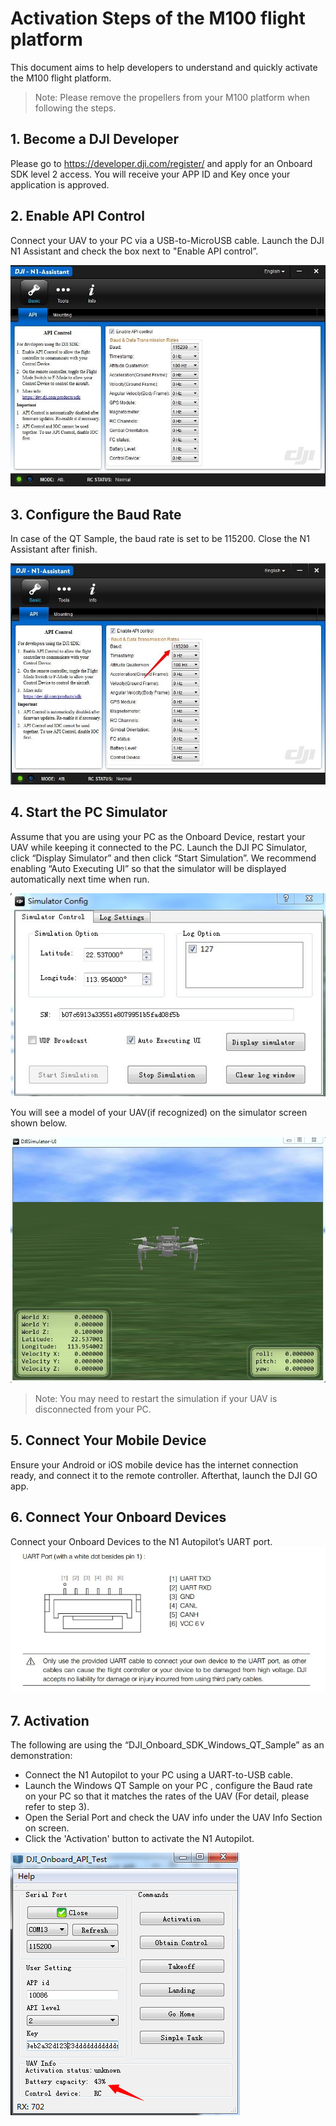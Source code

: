 # Activation Steps of the M100 flight platform
This document aims to help developers to understand and quickly activate the M100 flight platform.

>Note: Please remove the propellers from your M100 platform when following the steps.

## 1.	Become a DJI Developer
Please go to https://developer.dji.com/register/ and apply for an Onboard SDK level 2 access. You will receive your APP ID and Key once your application is approved.

## 2.	Enable API Control
Connect your UAV to your PC via a USB-to-MicroUSB cable. Launch the DJI N1 Assistant and check the box next to "Enable API control”.

![Enable API Control](Images/N1UI.jpg)

## 3.	Configure the Baud Rate
In case of the QT Sample, the baud rate is set to be 115200. Close the N1 Assistant after finish.

![Configure the Baud](Images/baudrate.jpg)

## 4.	Start the PC Simulator
Assume that you are using your PC as the Onboard Device, restart your UAV while keeping it connected to the PC. Launch the DJI PC Simulator, click “Display Simulator” and then click “Start Simulation”. We recommend enabling “Auto Executing UI” so that the simulator will be displayed automatically next time when run.

![Configure the Baud](Images/simulatorUI1.jpg)

You will see a model of your UAV(if recognized) on the simulator screen shown below.   

![Configure the Baud](Images/simulatorUI2.jpg)

>Note: You may need to restart the simulation if your UAV is disconnected from your PC.

## 5.	Connect Your Mobile Device
Ensure your Android or iOS mobile device has the internet connection ready, and connect it to the remote controller. Afterthat, launch the DJI GO app.

## 6.	Connect Your Onboard Devices
Connect your Onboard Devices to the N1 Autopilot’s UART port.
![Connecter](Images/Connecter.jpg)

## 7.	Activation
The following are using the “DJI_Onboard_SDK_Windows_QT_Sample” as an demonstration:
* Connect the N1 Autopilot to your PC using a UART-to-USB cable.
* Launch the Windows QT Sample on your PC , configure the Baud rate on your PC so that it matches the rates of the UAV (For detail, please refer to step 3).
* Open the Serial Port and check the UAV info under the UAV Info Section on screen.
* Click the 'Activation' button to activate the N1 Autopilot.

![QT](Images/QtExample.png)
